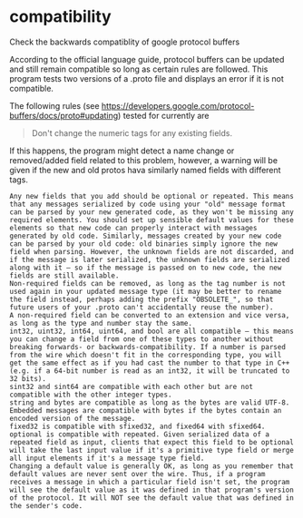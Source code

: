 # compatibility
Check the backwards compatiblity of google protocol buffers

According to the official language guide, protocol buffers can be updated and still remain compatible so long as certain rules are followed. This program tests two versions of a .proto file and displays an error if it is not compatible. 

The following rules (see https://developers.google.com/protocol-buffers/docs/proto#updating) tested for currently are 

>Don't change the numeric tags for any existing fields.

If this happens, the program might detect a name change or removed/added field related to this problem, however, a warning will be given if the new and old protos hava similarly named fields with different tags.

    Any new fields that you add should be optional or repeated. This means that any messages serialized by code using your "old" message format can be parsed by your new generated code, as they won't be missing any required elements. You should set up sensible default values for these elements so that new code can properly interact with messages generated by old code. Similarly, messages created by your new code can be parsed by your old code: old binaries simply ignore the new field when parsing. However, the unknown fields are not discarded, and if the message is later serialized, the unknown fields are serialized along with it – so if the message is passed on to new code, the new fields are still available.
    Non-required fields can be removed, as long as the tag number is not used again in your updated message type (it may be better to rename the field instead, perhaps adding the prefix "OBSOLETE_", so that future users of your .proto can't accidentally reuse the number).
    A non-required field can be converted to an extension and vice versa, as long as the type and number stay the same.
    int32, uint32, int64, uint64, and bool are all compatible – this means you can change a field from one of these types to another without breaking forwards- or backwards-compatibility. If a number is parsed from the wire which doesn't fit in the corresponding type, you will get the same effect as if you had cast the number to that type in C++ (e.g. if a 64-bit number is read as an int32, it will be truncated to 32 bits).
    sint32 and sint64 are compatible with each other but are not compatible with the other integer types.
    string and bytes are compatible as long as the bytes are valid UTF-8.
    Embedded messages are compatible with bytes if the bytes contain an encoded version of the message.
    fixed32 is compatible with sfixed32, and fixed64 with sfixed64.
    optional is compatible with repeated. Given serialized data of a repeated field as input, clients that expect this field to be optional will take the last input value if it's a primitive type field or merge all input elements if it's a message type field.
    Changing a default value is generally OK, as long as you remember that default values are never sent over the wire. Thus, if a program receives a message in which a particular field isn't set, the program will see the default value as it was defined in that program's version of the protocol. It will NOT see the default value that was defined in the sender's code.
